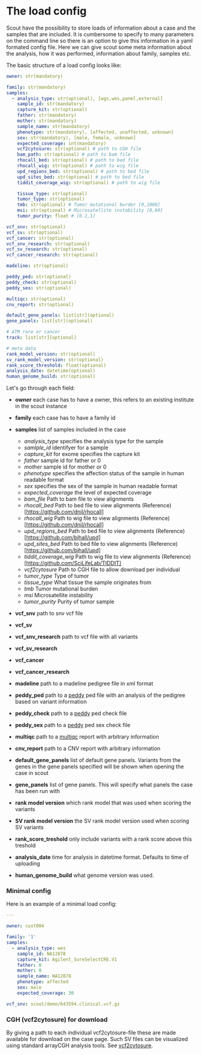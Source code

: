 # The load config

Scout have the possibility to store loads of information about a case and the samples that are included. It is cumbersome to specify to many parameters on the command line so there is an option to give this information in a yaml formated config file.
Here we can give scout some meta information about the analysis, how it was performed, information about family, samples etc.

The basic structure of a load config looks like:


```yaml
owner: str(mandatory)

family: str(mandatory)
samples:
  - analysis_type: str(optional), [wgs,wes,panel,external]
    sample_id: str(mandatory)
    capture_kit: str(optional)
    father: str(mandatory)
    mother: str(mandatory)
    sample_name: str(mandatory)
    phenotype: str(mandatory), [affected, unaffected, unknown]
    sex: str(mandatory), [male, female, unknown]
    expected_coverage: int(mandatory)
    vcf2cytosure: str(optional) # path to CGH file
    bam_path: str(optional) # path to bam file
    rhocall_bed: str(optional) # path to bed file
    rhocall_wig: str(optional) # path to wig file
    upd_regions_bed: str(optional) # path to bed file
    upd_sites_bed: str(optional) # path to bed file
    tiddit_coverage_wig: str(optional) # path to wig file

    tissue_type: str(optional)
    tumor_type: str(optional)
    tmb: str(optional) # Tumor mutational burder [0,1000]
    msi: str(optional) # Microsatellite instability [0,60]
    tumor_purity: float # [0.1,1]

vcf_snv: str(optional)
vcf_sv: str(optional)
vcf_cancer: str(optional)
vcf_snv_research: str(optional)
vcf_sv_research: str(optional)
vcf_cancer_research: str(optional)

madeline: str(optional)

peddy_ped: str(optional)
peddy_check: str(optional)
peddy_sex: str(optional)

multiqc: str(optional)
cnv_report: str(optional)

default_gene_panels: list[str](optional)
gene_panels: list[str](optional)

# ATM rare or cancer
track: list[str][optional]

# meta data
rank_model_version: str(optional)
sv_rank_model_version: str(optional)
rank_score_threshold: float(optional)
analysis_date: datetime(optional)
human_genome_build: str(optional)
```

Let's go through each field:

- **owner** each case has to have a owner, this refers to an existing institute in the scout instance
- **family** each case has to have a family id
- **samples** list of samples included in the case
	- *analysis_type* specifies the analysis type for the sample
	- *samlple_id* identifyer for a sample
	- *capture_kit* for exome specifies the capture kit
	- *father* sample id for father or 0
	- *mother* sample id for mother or 0
	- *phenotype* specifies the affection status of the sample in human readable format
	- *sex* specifies the sex of the sample in human readable format
	- *expected_coverage* the level of expected coverage
	- *bam_file* Path to bam file to view alignments
	- *rhocall_bed* Path to bed file to view alignments (Reference)[https://github.com/dnil/rhocall]
	- *rhocall_wig* Path to wig file to view alignments (Reference)[https://github.com/dnil/rhocall]
	- *upd_regions_bed* Path to bed file to view alignments (Reference)[https://github.com/bjhall/upd]
	- *upd_sites_bed* Path to bed file to view alignments (Reference)[https://github.com/bjhall/upd]
	- *tiddit_coverage_wig* Path to wig file to view alignments (Reference)[https://github.com/SciLifeLab/TIDDIT]
    - *vcf2cytosure* Path to CGH file to allow download per individual
    - *tumor_type* Type of tumor
    - *tissue_type* What tissue the sample originates from
    - *tmb* Tumor mutational burden
    - *msi* Microsatellite instability
    - *tumor_purity* Purity of tumor sample

- **vcf_snv** path to snv vcf file
- **vcf_sv**
- **vcf_snv_research** path to vcf file with all variants
- **vcf_sv_research**
- **vcf_cancer**
- **vcf_cancer_research**
- **madeline** path to a madeline pedigree file in xml format
- **peddy_ped** path to a [peddy][peddy] ped file with an analysis of the pedigree based on variant information
- **peddy_check** path to a [peddy][peddy] ped check file
- **peddy_sex** path to a [peddy][peddy] ped sex check file
- **multiqc** path to a [multiqc][multiqc] report with arbitrary information
- **cnv_report** path to a CNV report with arbitrary information
- **default_gene_panels** list of default gene panels. Variants from the genes in the gene panels specified will be shown when opening the case in scout
- **gene_panels** list of gene panels. This will specify what panels the case has been run with
- **rank model version** which rank model that was used when scoring the variants
- **SV rank model version** the SV rank model version used when scoring SV variants
- **rank_score_treshold** only include variants with a rank score above this treshold
- **analysis_date** time for analysis in datetime format. Defaults to time of uploading
- **human_genome_build** what genome version was used.

### Minimal config

Here is an example of a minimal load config:

```yaml
---

owner: cust004

family: '1'
samples:
  - analysis_type: wes
    sample_id: NA12878
    capture_kit: Agilent_SureSelectCRE.V1
    father: 0
    mother: 0
    sample_name: NA12878
    phenotype: affected
    sex: male
    expected_coverage: 30

vcf_snv: scout/demo/643594.clinical.vcf.gz
```

### CGH (vcf2cytosure) for download
By giving a path to each individual vcf2cytosure-file these are made available
for download on the case page. Such SV files can be visualized using standard arrayCGH
analysis tools. See [vcf2cytosure](https://github.com/NBISweden/vcf2cytosure/blob/master/README.md).

[peddy]: https://github.com/brentp/peddy
[multiqc]: https://github.com/ewels/multiqc
